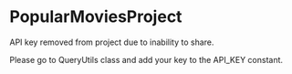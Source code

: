 # PopularMoviesProject

API key removed from project due to inability to share. 

Please go to QueryUtils class and add your key to the API_KEY constant. 
